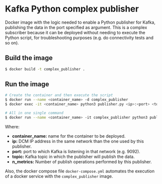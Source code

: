 # Kafka Python complex publisher

Docker image with the logic needed to enable a Python publisher for Kafka, publishing the data in the port specified as argument. This is a complex subscriber because it can be deployed without needing to execute the Python script, for troubleshooting purposes (e.g. do connectivity tests and so on).

## Build the image

```sh
$ docker build -t complex_publisher .
```

## Run the image

```sh
# Create the container and then execute the script
$ docker run --name <container_name> -d complex_publisher
$ docker exec -it <container_name> python3 publisher.py <ip>:<port> <topic> <n_metrics>

# All in one single command
$ docker run --name <container_name> -it complex_publisher python3 publisher.py <ip>:<port> <topic> <n_metrics>
```

Where:

* **container_name:** name for the container to be deployed.
* **ip:** DCM IP address in the same network than the one used by this publisher.
* **port:** port to which Kafka is listening in that network (e.g. 9092).
* **topic:** Kafka topic in which the publisher will publish the data.
* **n_metrics:** Number of publish operations performed by this publisher.

Also, the docker compose file `docker-compose.yml` automates the execution of a docker service with the `complex_publisher` image.